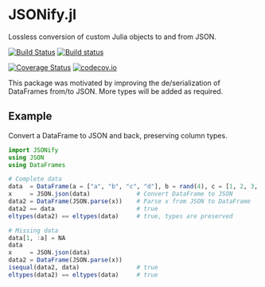# JSONify.jl

Lossless conversion of custom Julia objects to and from JSON.

[![Build Status](https://travis-ci.org/joshbode/JSONify.jl.svg?branch=master)](https://travis-ci.org/joshbode/JSONify.jl)
[![Build status](https://ci.appveyor.com/api/projects/status/itmgxkcc75m9ulqd?svg=true)](https://ci.appveyor.com/project/JoshBode/jsonify-jl)

[![Coverage Status](https://coveralls.io/repos/github/joshbode/JSONify.jl/badge.svg?branch=master)](https://coveralls.io/github/joshbode/JSONify.jl?branch=master)
[![codecov.io](http://codecov.io/github/joshbode/JSONify.jl/coverage.svg?branch=master)](http://codecov.io/github/joshbode/JSONify.jl?branch=master)

This package was motivated by improving the de/serialization of DataFrames
from/to JSON. More types will be added as required.

## Example

Convert a DataFrame to JSON and back, preserving column types.

```julia
import JSONify
using JSON
using DataFrames

# Complete data
data  = DataFrame(a = ["a", "b", "c", "d"], b = rand(4), c = [1, 2, 3, 4])
x     = JSON.json(data)             # Convert DataFrame to JSON
data2 = DataFrame(JSON.parse(x))    # Parse x from JSON to DataFrame
data2 == data                       # true
eltypes(data2) == eltypes(data)     # true, types are preserved

# Missing data
data[1, :a] = NA
data
x     = JSON.json(data)
data2 = DataFrame(JSON.parse(x))
isequal(data2, data)                # true
eltypes(data2) == eltypes(data)     # true
```
